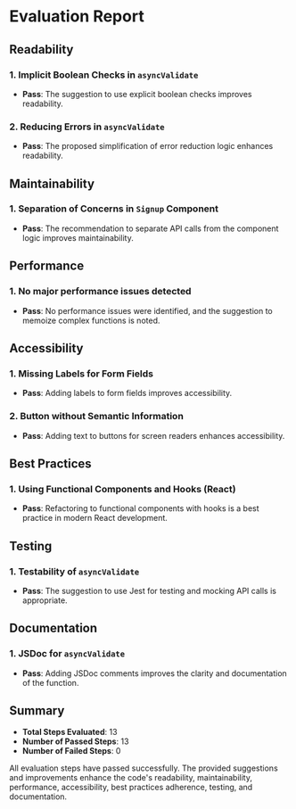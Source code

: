 # Evaluation Report

## Readability

### 1. Implicit Boolean Checks in `asyncValidate`
- **Pass**: The suggestion to use explicit boolean checks improves readability.

### 2. Reducing Errors in `asyncValidate`
- **Pass**: The proposed simplification of error reduction logic enhances readability.

## Maintainability

### 1. Separation of Concerns in `Signup` Component
- **Pass**: The recommendation to separate API calls from the component logic improves maintainability.

## Performance

### 1. No major performance issues detected
- **Pass**: No performance issues were identified, and the suggestion to memoize complex functions is noted.

## Accessibility

### 1. Missing Labels for Form Fields
- **Pass**: Adding labels to form fields improves accessibility.

### 2. Button without Semantic Information
- **Pass**: Adding text to buttons for screen readers enhances accessibility.

## Best Practices

### 1. Using Functional Components and Hooks (React)
- **Pass**: Refactoring to functional components with hooks is a best practice in modern React development.

## Testing

### 1. Testability of `asyncValidate`
- **Pass**: The suggestion to use Jest for testing and mocking API calls is appropriate.

## Documentation

### 1. JSDoc for `asyncValidate`
- **Pass**: Adding JSDoc comments improves the clarity and documentation of the function.

## Summary

- **Total Steps Evaluated**: 13
- **Number of Passed Steps**: 13
- **Number of Failed Steps**: 0

All evaluation steps have passed successfully. The provided suggestions and improvements enhance the code's readability, maintainability, performance, accessibility, best practices adherence, testing, and documentation.